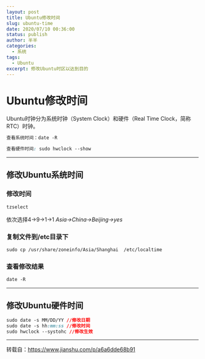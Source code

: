 ```yaml
---
layout: post
title: Ubuntu修改时间
slug: ubuntu-time
date: 2020/07/10 00:36:00
status: publish
author: 半半
categories: 
  - 系统
tags: 
  - Ubuntu
excerpt: 修改Ubuntu时区以达到目的
---
```


# Ubuntu修改时间

Ubuntu时钟分为系统时钟（System Clock）和硬件（Real Time Clock，简称RTC）时钟。

```css
查看系统时间：date -R
```

```css
查看硬件时间: sudo hwclock --show
```

-----------------

## 修改Ubuntu系统时间

### 修改时间

```css
tzselect  
```

依次选择4->9->1->1  *Asia->China->Beijing->yes*

### 复制文件到/etc目录下

```css
sudo cp /usr/share/zoneinfo/Asia/Shanghai  /etc/localtime
```

### 查看修改结果

```css
date -R
```

---------------

## 修改Ubuntu硬件时间

```css
sudo date -s MM/DD/YY //修改日期
sudo date -s hh:mm:ss //修改时间
sudo hwclock --systohc //修改生效
```

-------------------

转载自：https://www.jianshu.com/p/a6a6dde68b91